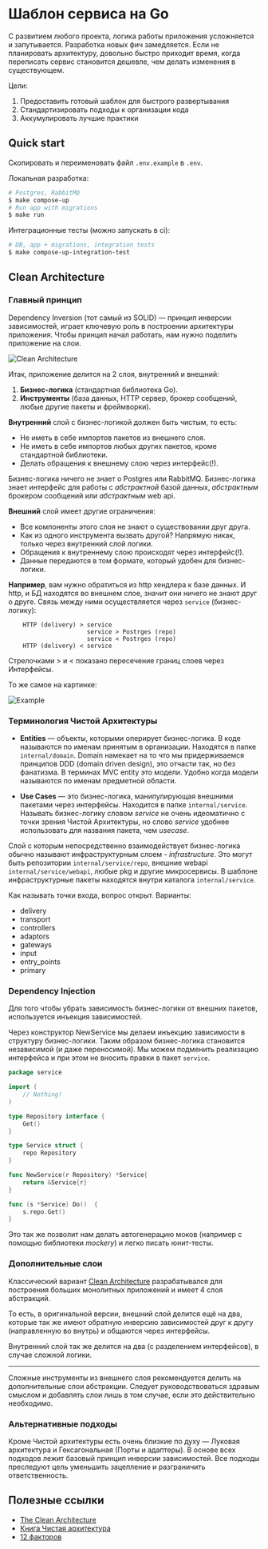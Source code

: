Шаблон сервиса на Go
===========================================
С развитием любого проекта, логика работы приложения усложняется и запутывается.
Разработка новых фич замедляется. Если не планировать архитектуру, довольно быстро
приходит время, когда переписать сервис становится дешевле, чем делать изменения в
существующем.

Цели:
1. Предоставить готовый шаблон для быстрого развертывания
2. Стандартизировать подходы к организации кода
3. Аккумулировать лучшие практики

Quick start
----
Скопировать и переименовать файл `.env.example` в `.env`.

Локальная разработка:
```sh
# Postgres, RabbitMQ
$ make compose-up
# Run app with migrations
$ make run
```

Интеграционные тесты (можно запускать в ci):
```sh
# DB, app + migrations, integration tests
$ make compose-up-integration-test
```

Clean Architecture
----
### Главный принцип
Dependency Inversion (тот самый из SOLID) — принцип инверсии зависимостей, играет
ключевую роль в построении архитектуры приложения. Чтобы принцип начал работать,
нам нужно поделить приложение на слои.

![Clean Architecture](pkg/img/layers.png)

Итак, приложение делится на 2 слоя, внутренний и внешний:
1. **Бизнес-логика** (стандартная библиотека Go).
2. **Инструменты** (база данных, HTTP сервер, брокер сообщений, любые другие пакеты
и фреймворки).

**Внутренний** слой с бизнес-логикой должен быть чистым, то есть:
- Не иметь в себе импортов пакетов из внешнего слоя.
- Не иметь в себе импортов любых других пакетов, кроме стандартной библиотеки.
- Делать обращения к внешнему слою через интерфейс(!).

Бизнес-логика ничего не знает о Postgres или RabbitMQ. Бизнес-логика знает
интерфейс для работы с _абстрактной_ базой данных, _абстрактным_ брокером
сообщений или _абстрактным_ web api.

**Внешний** слой имеет другие ограничения:
- Все компоненты этого слоя не знают о существовании друг друга.
- Как из одного инструмента вызвать другой? Напрямую никак, только через
внутренний слой логики.
- Обращения к внутреннему слою происходят через интерфейс(!).
- Данные передаются в том формате, который удобен для бизнес-логики.

**Например**, вам нужно обратиться из http хендлера к базе данных. И http, и
БД находятся во внешнем слое, значит они ничего не знают друг о друге. Связь
между ними осуществляется через `service` (бизнес-логику):
```
    HTTP (delivery) > service
                      service > Postrges (repo)
                      service < Postrges (repo)
    HTTP (delivery) < service
```
Стрелочками > и < показано пересечение границ слоев через Интерфейсы.

То же самое на картинке:

![Example](pkg/img/example-http-db.png)

### Терминология Чистой Архитектуры
- **Entities** — объекты, которыми оперирует бизнес-логика. В коде называются
по именам принятым в организации. Находятся в папке `internal/domain`. Domain
намекает на то что мы придерживаемся принципов DDD (domain driven design), это
отчасти так, но без фанатизма. В терминах MVC entity это модели. Удобно когда
модели называются по именам предметной области.


- **Use Cases** — это бизнес-логика, манипулирующая внешними пакетами через
интерфейсы. Находится в папке `internal/service`. Называть бизнес-логику словом
_service_ не очень идеоматично с точки зрения Чистой Архитектуры, но слово
_service_ удобнее использовать для названия пакета, чем _usecase_.

Слой с которым непосредственно взаимодействует бизнес-логика обычно называют
инфраструктурным слоем - _infrastructure_. Это могут быть репозитории
`internal/service/repo`, внешние webapi `internal/service/webapi`, любые pkg
и другие 
микросервисы. В шаблоне инфраструктурные пакеты находятся внутри каталога
`internal/service`.

Как называть точки входа, вопрос открыт. Варианты:
- delivery
- transport
- controllers
- adaptors
- gateways
- input
- entry_points
- primary

### Dependency Injection
Для того чтобы убрать зависимость бизнес-логики от внешних пакетов, используется
инъекция зависимостей.

Через конструктор NewService мы делаем инъекцию зависимости в структуру бизнес-логики.
Таким образом бизнес-логика становится независимой (и даже переносимой). Мы можем
подменить реализацию интерфейса и при этом не вносить правки в пакет `service`.

```go
package service

import (
    // Nothing!
)

type Repository interface {
    Get()
}

type Service struct {
    repo Repository
}

func NewService(r Repository) *Service{
    return &Service{r}
}

func (s *Service) Do()  {
    s.repo.Get()
}
```
Это так же позволит нам делать автогенерацию моков (например с помощью библиотеки
_mockery_) и легко писать юнит-тесты.

### Дополнительные слои
Классический вариант [Clean Architecture](https://blog.cleancoder.com/uncle-bob/2012/08/13/the-clean-architecture.html)
разрабатывался для построения больших монолитных приложений и имеет 4 слоя абстракций.

То есть, в оригинальной версии, внешний слой делится ещё на два, которые
так же имеют обратную инверсию зависимостей друг к другу (направленную во внутрь)
и общаются через интерфейсы.

Внутренний слой так же делится на два (с разделением интерфейсов), в случае
сложной логики.
_______________________________

Сложные инструменты из внешнего слоя рекомендуется делить на дополнительные
слои абстракции. Следует руководствоваться здравым смыслом и добавлять слои
лишь в том случае, если это действительно необходимо.

### Альтернативные подходы
Кроме Чистой архитектуры есть очень близкие по духу — Луковая архитектура и
Гексагональная (Порты и адаптеры). В основе всех подходов лежит базовый принцип
инверсии зависимостей. Все подходы преследуют цель уменьшить зацепление и
разграничить ответственность.

Полезные ссылки
---------------
- [The Clean Architecture](https://blog.cleancoder.com/uncle-bob/2012/08/13/the-clean-architecture.html)
- [Книга Чистая архитектура](https://www.ozon.ru/context/detail/id/144499396/)
- [12 факторов](https://12factor.net/ru/)